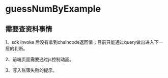 # guessNumByExample


## 需要查资料事情
1、sdk invoke 后没有拿到chaincode返回值；目前只能通过query做出进入下一居的判断。

2、前端页面需要通过js控制动画。

3、写入账簿失败的提示。
